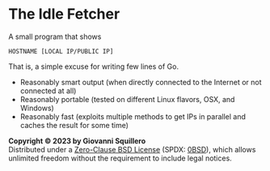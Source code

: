 # The Idle Fetcher

A small program that shows

```
HOSTNAME [LOCAL IP/PUBLIC IP]
```

That is, a simple excuse for writing few lines of Go.

* Reasonably smart output (when directly connected to the Internet or not connected at all)
* Reasonably portable (tested on different Linux flavors, OSX, and Windows)
* Reasonably fast (exploits multiple methods to get IPs in parallel and caches the result for some time)

**Copyright © 2023 by Giovanni Squillero**  
Distributed under a [Zero-Clause BSD License](https://tldrlegal.com/license/bsd-0-clause-license) (SPDX: [0BSD](https://spdx.org/licenses/0BSD.html)), which allows unlimited freedom without the requirement to include legal notices.
